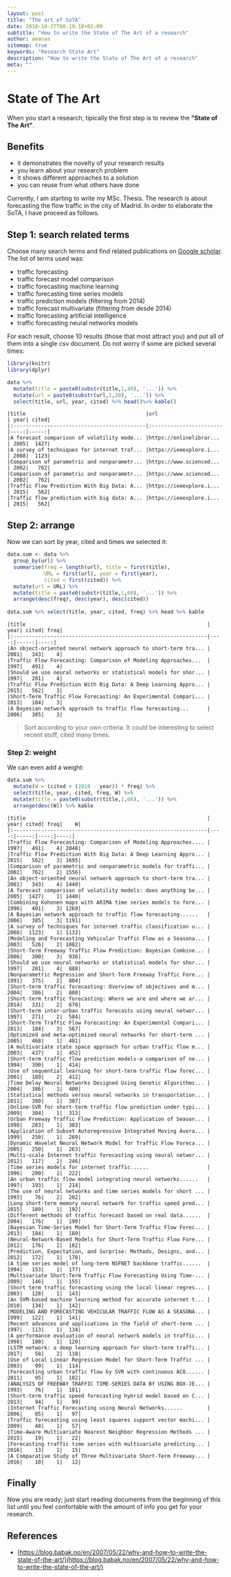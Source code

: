 ```yaml
---
layout: post
title: "The art of SoTA"
date: 2018-10-27T00:19:18+02:00
subtitle: "How to write the State of The Art of a research"
author: amanas
sitemap: true
keywords: "Research State Art"
description: "How to write the State of The Art of a research"
meta: ""
---
```




# State of The Art

When you start a research, tipically the first step is to review the **"State of The Art"**.

## Benefits

* it demonstrates the novelty of your research results
* you learn about your research problem
* it shows different approaches to a solution
* you can reuse from what others have done

Currently, I am starting to write my MSc. Thesis. The research is about forecasting the flow traffic in the city of Madrid. In order to elaborate the SoTA, I have proceed as follows.


## Step 1: search related terms

Choose many search terms and find related publications on [Google scholar](https://scholar.google.es/). The list of terms used was:

* traffic forecasting 
* traffic forecast model comparison 
* traffic forecasting machine learning 
* traffic forecasting time series models 
* traffic prediction models (filtering from 2014) 
* traffic forecast multivariate (filtering from desde 2014) 
* traffic forecasting artificial intelligence 
* traffic forecasting neural networks models 

For each result, choose 10 results (those that most attract you) and put all of them into a single csv document. Do not worry if some are picked several times:


```R
library(knitr)
library(dplyr)

data %>%
  mutate(title = paste0(substr(title,1,40), '...')) %>%
  mutate(url = paste0(substr(url,1,20), '...')) %>%
  select(title, url, year, cited) %>% head()%>% kable()
```


    
    
    |title                                       |url                     | year| cited|
    |:-------------------------------------------|:-----------------------|----:|-----:|
    |A forecast comparison of volatility mode... |https://onlinelibrar... | 2005|  1427|
    |A survey of techniques for internet traf... |https://ieeexplore.i... | 2008|  1123|
    |Comparison of parametric and nonparametr... |https://www.scienced... | 2002|   762|
    |Comparison of parametric and nonparametr... |https://www.scienced... | 2002|   762|
    |Traffic Flow Prediction With Big Data: A... |https://ieeexplore.i... | 2015|   562|
    |Traffic flow prediction with big data: A... |https://ieeexplore.i... | 2015|   562|


## Step 2: arrange

Now we can sort by year, cited and times we selected it:



```R
data.sum <- data %>%
  group_by(url) %>%
  summarise(freq = length(url), title = first(title), 
            URL = first(url), year = first(year), 
            cited = first(cited)) %>%
  mutate(url = URL) %>%
  mutate(title = paste0(substr(title,1,60), '...')) %>%
  arrange(desc(freq), desc(year), desc(cited)) 
  
data.sum %>% select(title, year, cited, freq) %>% head %>% kable
```


    
    
    |title                                                           | year| cited| freq|
    |:---------------------------------------------------------------|----:|-----:|----:|
    |An object-oriented neural network approach to short-term tra... | 2001|   343|    4|
    |Traffic Flow Forecasting: Comparison of Modeling Approaches...  | 1997|   491|    4|
    |Should we use neural networks or statistical models for shor... | 1997|   201|    4|
    |Traffic Flow Prediction With Big Data: A Deep Learning Appro... | 2015|   562|    3|
    |Short-Term Traffic Flow Forecasting: An Experimental Compari... | 2013|   184|    3|
    |A Bayesian network approach to traffic flow forecasting...      | 2006|   385|    3|


> Sort according to your own criteria. It could be interesting to select recent stuff, cited many times.


### Step 2: weight

We can even add a weight:


```R
data.sum %>%
  mutate(W = (cited + (2018 - year)) * freq) %>% 
  select(title, year, cited, freq, W) %>%
  mutate(title = paste0(substr(title,1,60), '...')) %>%
  arrange(desc(W)) %>% kable
```


    
    
    |title                                                           | year| cited| freq|    W|
    |:---------------------------------------------------------------|----:|-----:|----:|----:|
    |Traffic Flow Forecasting: Comparison of Modeling Approaches.... | 1997|   491|    4| 2048|
    |Traffic Flow Prediction With Big Data: A Deep Learning Appro... | 2015|   562|    3| 1695|
    |Comparison of parametric and nonparametric models for traffi... | 2002|   762|    2| 1556|
    |An object-oriented neural network approach to short-term tra... | 2001|   343|    4| 1440|
    |A forecast comparison of volatility models: does anything be... | 2005|  1427|    1| 1440|
    |Combining Kohonen maps with ARIMA time series models to fore... | 1996|   401|    3| 1269|
    |A Bayesian network approach to traffic flow forecasting......   | 2006|   385|    3| 1191|
    |A survey of techniques for internet traffic classification u... | 2008|  1123|    1| 1133|
    |Modeling and Forecasting Vehicular Traffic Flow as a Seasona... | 2003|   526|    2| 1082|
    |Short-Term Freeway Traffic Flow Prediction: Bayesian Combine... | 2006|   300|    3|  936|
    |Should we use neural networks or statistical models for shor... | 1997|   201|    4|  888|
    |Nonparametric Regression and Short-Term Freeway Traffic Fore... | 1991|   375|    2|  804|
    |Short-term traffic forecasting: Overview of objectives and m... | 2004|   386|    2|  800|
    |Short-term traffic forecasting: Where we are and where we ar... | 2014|   331|    2|  670|
    |Short-term inter-urban traffic forecasts using neural networ... | 1997|   271|    2|  584|
    |Short-Term Traffic Flow Forecasting: An Experimental Compari... | 2013|   184|    3|  567|
    |Optimized and meta-optimized neural networks for short-term ... | 2005|   468|    1|  481|
    |A multivariate state space approach for urban traffic flow m... | 2003|   437|    1|  452|
    |Short-term traffic flow prediction models-a comparison of ne... | 1994|   390|    1|  414|
    |Use of sequential learning for short-term traffic flow forec... | 2001|   189|    2|  412|
    |Time Delay Neural Networks Designed Using Genetic Algorithms... | 2004|   386|    1|  400|
    |Statistical methods versus neural networks in transportation... | 2011|   380|    1|  387|
    |Online-SVR for short-term traffic flow prediction under typi... | 2009|   304|    1|  313|
    |Urban Freeway Traffic Flow Prediction: Application of Season... | 1998|   283|    1|  303|
    |Application of Subset Autoregressive Integrated Moving Avera... | 1999|   250|    1|  269|
    |Dynamic Wavelet Neural Network Model for Traffic Flow Foreca... | 2005|   250|    1|  263|
    |Multi-scale Internet traffic forecasting using neural networ... | 2012|   117|    2|  246|
    |Time series models for internet traffic......                   | 1996|   200|    1|  222|
    |An urban traffic flow model integrating neural networks......   | 1997|   193|    1|  214|
    |The use of neural networks and time series models for short ... | 1993|    76|    2|  202|
    |Long short-term memory neural network for traffic speed pred... | 2015|   189|    1|  192|
    |Different methods of traffic forecast based on real data......  | 2004|   176|    1|  190|
    |Bayesian Time-Series Model for Short-Term Traffic Flow Forec... | 2013|   184|    1|  189|
    |Neural-Network-Based Models for Short-Term Traffic Flow Fore... | 2012|   176|    1|  182|
    |Prediction, Expectation, and Surprise: Methods, Designs, and... | 2012|   172|    1|  178|
    |A time series model of long-term NSFNET backbone traffic......  | 1994|   153|    1|  177|
    |Multivariate Short-Term Traffic Flow Forecasting Using Time-... | 2009|   146|    1|  155|
    |Short term traffic forecasting using the local linear regres... | 2003|   128|    1|  143|
    |An SVM-based machine learning method for accurate internet t... | 2010|   134|    1|  142|
    |MODELING AND FORECASTING VEHICULAR TRAFFIC FLOW AS A SEASONA... | 1999|   122|    1|  141|
    |Recent advances and applications in the field of short-term ... | 1997|   113|    1|  134|
    |A performance evaluation of neural network models in traffic... | 1998|   100|    1|  120|
    |LSTM network: a deep learning approach for short-term traffi... | 2017|    58|    2|  118|
    |Use of Local Linear Regression Model for Short-Term Traffic ... | 2003|    99|    1|  114|
    |Forecasting urban traffic flow by SVR with continuous ACO...... | 2011|    95|    1|  102|
    |ANALYSIS OF FREEWAY TRAFFIC TIME-SERIES DATA BY USING BOX-JE... | 1993|    76|    1|  101|
    |Short-term traffic speed forecasting hybrid model based on C... | 2013|    94|    1|   99|
    |Internet Traffic Forecasting using Neural Networks......        | 2006|    85|    1|   97|
    |Traffic forecasting using least squares support vector machi... | 2009|    48|    1|   57|
    |Time-Aware Multivariate Nearest Neighbor Regression Methods ... | 2015|    19|    1|   22|
    |Forecasting traffic time series with multivariate predicting... | 2016|    13|    1|   15|
    |A Comparative Study of Three Multivariate Short-Term Freeway... | 2016|    10|    1|   12|


## Finally

Now you are ready; just start reading documents from the beginning of this list until you feel confortable with the amount of info you get for your research.


## References 

* [https://blog.babak.no/en/2007/05/22/why-and-how-to-write-the-state-of-the-art/](https://blog.babak.no/en/2007/05/22/why-and-how-to-write-the-state-of-the-art/)
